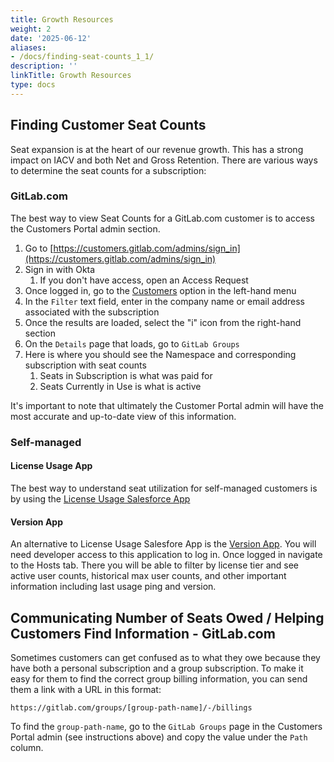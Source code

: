 ```yaml
---
title: Growth Resources
weight: 2
date: '2025-06-12'
aliases:
- /docs/finding-seat-counts_1_1/
description: ''
linkTitle: Growth Resources
type: docs
---
```


## Finding Customer Seat Counts

Seat expansion is at the heart of our revenue growth. This has a strong impact on IACV and both Net and Gross Retention. There are various ways to determine the seat counts for a subscription:

### GitLab.com

The best way to view Seat Counts for a GitLab.com customer is to access the Customers Portal admin section.

1. Go to [https://customers.gitlab.com/admins/sign_in](https://customers.gitlab.com/admins/sign_in)
1. Sign in with Okta
    1. If you don't have access, open an Access Request
1. Once logged in, go to the [Customers](https://customers.gitlab.com/admin/customer) option in the left-hand menu
1. In the `Filter` text field, enter in the company name or email address associated with the subscription
1. Once the results are loaded, select the "i" icon from the right-hand section
1. On the `Details` page that loads, go to `GitLab Groups`
1. Here is where you should see the Namespace and corresponding subscription with seat counts
    1. Seats in Subscription is what was paid for
    1. Seats Currently in Use is what is active

It's important to note that ultimately the Customer Portal admin will have the most accurate and up-to-date view of this information.

### Self-managed

#### License Usage App

The best way to understand seat utilization for self-managed customers is by using the [License Usage Salesforce App](/handbook/sales/field-operations/sales-systems/license-usage-app/)

#### Version App

An alternative to License Usage Salesfore App is the [Version App](https://version.gitlab.com). You will need developer access to this application to log in. Once logged in navigate to the Hosts tab. There you will be able to filter by license tier and see active user counts, historical max user counts, and other important information including last usage ping and version.

## Communicating Number of Seats Owed / Helping Customers Find Information - GitLab.com

Sometimes customers can get confused as to what they owe because they have both a personal subscription and a group subscription. To make it easy for them to find the correct group billing information, you can send them a link with a URL in this format:

`https://gitlab.com/groups/[group-path-name]/-/billings`

To find the `group-path-name`, go to the `GitLab Groups` page in the Customers Portal admin (see instructions above) and copy the value under the `Path` column.
